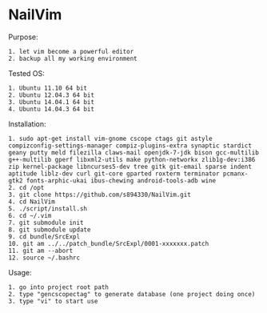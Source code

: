 NailVim
=======

Purpose:

    1. let vim become a powerful editor
    2. backup all my working environment

Tested OS:

	1. Ubuntu 11.10 64 bit
	2. Ubuntu 12.04.3 64 bit
	3. Ubuntu 14.04.1 64 bit
	4. Ubuntu 14.04.3 64 bit

Installation:

	1. sudo apt-get install vim-gnome cscope ctags git astyle compizconfig-settings-manager compiz-plugins-extra synaptic stardict geany putty meld filezilla claws-mail openjdk-7-jdk bison gcc-multilib g++-multilib gperf libxml2-utils make python-networkx zlib1g-dev:i386 zip kernel-package libncurses5-dev tree gitk git-email sparse indent aptitude liblz-dev curl git-core gparted roxterm terminator pcmanx-gtk2 fonts-arphic-ukai ibus-chewing android-tools-adb wine
	2. cd /opt
	3. git clone https://github.com/s894330/NailVim.git
	4. cd NailVim
	5. ./script/install.sh
	6. cd ~/.vim
	7. git submodule init
	8. git submodule update
	9. cd bundle/SrcExpl
	10. git am ../../patch_bundle/SrcExpl/0001-xxxxxxx.patch
	11. git am --abort
	12. source ~/.bashrc

Usage:

	1. go into project root path
	2. type "gencscopectag" to generate database (one project doing once)
	3. type "vi" to start use
